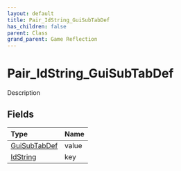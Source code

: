 ```yaml
---
layout: default
title: Pair_IdString_GuiSubTabDef
has_children: false
parent: Class
grand_parent: Game Reflection
---
```

# Pair_IdString_GuiSubTabDef
Description 

## Fields

| Type | Name |
|:----------|:--------------|
| [GuiSubTabDef](/riftbreaker-wiki/docs/game-reflection/classes/gui_sub_tab_def/) | value |
| [IdString](/riftbreaker-wiki/docs/game-reflection/components/id_string/) | key |

